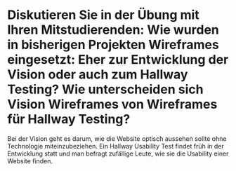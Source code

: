 # Diskutieren Sie in der Übung mit Ihren Mitstudierenden: Wie wurden in bisherigen Projekten Wireframes eingesetzt: Eher zur Entwicklung der Vision oder auch zum Hallway Testing? Wie unterscheiden sich Vision Wireframes von Wireframes für Hallway Testing?
Bei der Vision geht es darum, wie die Website optisch aussehen sollte ohne Technologie miteinzubeziehen. Ein Hallway Usability Test findet früh in der Entwicklung statt und man befragt zufällige Leute, wie sie die Usability einer Website finden.